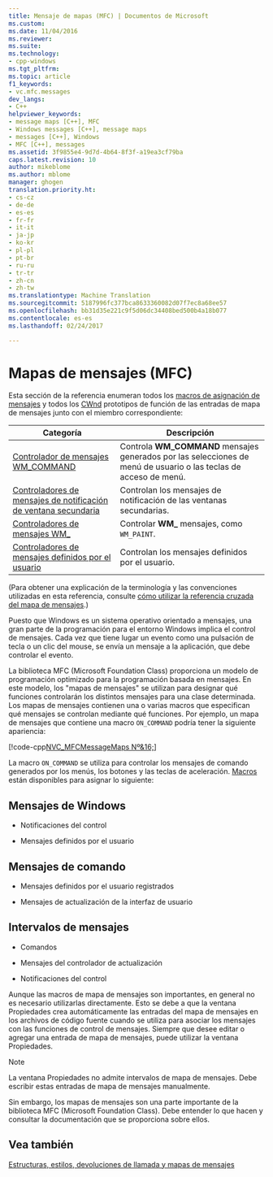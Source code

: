 ```yaml
---
title: Mensaje de mapas (MFC) | Documentos de Microsoft
ms.custom: 
ms.date: 11/04/2016
ms.reviewer: 
ms.suite: 
ms.technology:
- cpp-windows
ms.tgt_pltfrm: 
ms.topic: article
f1_keywords:
- vc.mfc.messages
dev_langs:
- C++
helpviewer_keywords:
- message maps [C++], MFC
- Windows messages [C++], message maps
- messages [C++], Windows
- MFC [C++], messages
ms.assetid: 3f9855e4-9d7d-4b64-8f3f-a19ea3cf79ba
caps.latest.revision: 10
author: mikeblome
ms.author: mblome
manager: ghogen
translation.priority.ht:
- cs-cz
- de-de
- es-es
- fr-fr
- it-it
- ja-jp
- ko-kr
- pl-pl
- pt-br
- ru-ru
- tr-tr
- zh-cn
- zh-tw
ms.translationtype: Machine Translation
ms.sourcegitcommit: 5187996fc377bca8633360082d07f7ec8a68ee57
ms.openlocfilehash: bb31d35e221c9f5d06dc34408bed500b4a18b077
ms.contentlocale: es-es
ms.lasthandoff: 02/24/2017

---
```

# <a name="message-maps-mfc"></a>Mapas de mensajes (MFC)
Esta sección de la referencia enumeran todos los [macros de asignación de mensajes](../../mfc/reference/message-map-macros-mfc.md) y todos los [CWnd](../../mfc/reference/cwnd-class.md) prototipos de función de las entradas de mapa de mensajes junto con el miembro correspondiente:  
  
|Categoría|Descripción|  
|--------------|-----------------|  
|[Controlador de mensajes WM_COMMAND](../../mfc/reference/wm-command-message-handler.md)|Controla **WM_COMMAND** mensajes generados por las selecciones de menú de usuario o las teclas de acceso de menú.|  
|[Controladores de mensajes de notificación de ventana secundaria](../../mfc/reference/child-window-notification-message-handlers.md)|Controlan los mensajes de notificación de las ventanas secundarias.|  
|[Controladores de mensajes WM_](../../mfc/reference/handlers-for-wm-messages.md)|Controlar **WM_** mensajes, como `WM_PAINT`.|  
|[Controladores de mensajes definidos por el usuario](../../mfc/reference/user-defined-handlers.md)|Controlan los mensajes definidos por el usuario.|  
  
 (Para obtener una explicación de la terminología y las convenciones utilizadas en esta referencia, consulte [cómo utilizar la referencia cruzada del mapa de mensajes](../../mfc/reference/how-to-use-the-message-map-cross-reference.md).)  
  
 Puesto que Windows es un sistema operativo orientado a mensajes, una gran parte de la programación para el entorno Windows implica el control de mensajes. Cada vez que tiene lugar un evento como una pulsación de tecla o un clic del mouse, se envía un mensaje a la aplicación, que debe controlar el evento.  
  
 La biblioteca MFC (Microsoft Foundation Class) proporciona un modelo de programación optimizado para la programación basada en mensajes. En este modelo, los "mapas de mensajes" se utilizan para designar qué funciones controlarán los distintos mensajes para una clase determinada. Los mapas de mensajes contienen una o varias macros que especifican qué mensajes se controlan mediante qué funciones. Por ejemplo, un mapa de mensajes que contiene una macro `ON_COMMAND` podría tener la siguiente apariencia:  
  
 [!code-cpp[NVC_MFCMessageMaps Nº&16;](../../mfc/reference/codesnippet/cpp/message-maps-mfc_1.cpp)]  
  
 La macro `ON_COMMAND` se utiliza para controlar los mensajes de comando generados por los menús, los botones y las teclas de aceleración. [Macros](../../mfc/reference/message-map-macros-mfc.md) están disponibles para asignar lo siguiente:  
  
## <a name="windows-messages"></a>Mensajes de Windows  
  
-   Notificaciones del control  
  
-   Mensajes definidos por el usuario  
  
## <a name="command-messages"></a>Mensajes de comando  
  
-   Mensajes definidos por el usuario registrados  
  
-   Mensajes de actualización de la interfaz de usuario  
  
## <a name="ranges-of-messages"></a>Intervalos de mensajes  
  
-   Comandos  
  
-   Mensajes del controlador de actualización  
  
-   Notificaciones del control  
  
 Aunque las macros de mapa de mensajes son importantes, en general no es necesario utilizarlas directamente. Esto se debe a que la ventana Propiedades crea automáticamente las entradas del mapa de mensajes en los archivos de código fuente cuando se utiliza para asociar los mensajes con las funciones de control de mensajes. Siempre que desee editar o agregar una entrada de mapa de mensajes, puede utilizar la ventana Propiedades.  
  
> [!NOTE]
>  La ventana Propiedades no admite intervalos de mapa de mensajes. Debe escribir estas entradas de mapa de mensajes manualmente.  
  
 Sin embargo, los mapas de mensajes son una parte importante de la biblioteca MFC (Microsoft Foundation Class). Debe entender lo que hacen y consultar la documentación que se proporciona sobre ellos.  
  
## <a name="see-also"></a>Vea también  
 [Estructuras, estilos, devoluciones de llamada y mapas de mensajes](../../mfc/reference/structures-styles-callbacks-and-message-maps.md)


